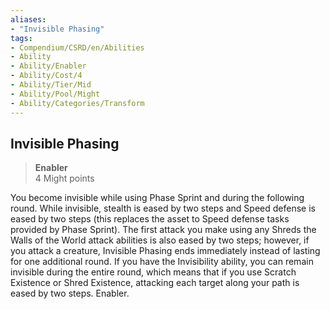 ```yaml
---
aliases:
- "Invisible Phasing"
tags:
- Compendium/CSRD/en/Abilities
- Ability
- Ability/Enabler
- Ability/Cost/4
- Ability/Tier/Mid
- Ability/Pool/Might
- Ability/Categories/Transform
---
```


  
## Invisible Phasing  
>**Enabler**  
>4 Might points
  
You become invisible while using Phase Sprint and during the following round. While invisible, stealth is eased by two steps and Speed defense is eased by two steps (this replaces the asset to Speed defense tasks provided by Phase Sprint). The first attack you make using any Shreds the Walls of the World attack abilities is also eased by two steps; however, if you attack a creature, Invisible Phasing ends immediately instead of lasting for one additional round. If you have the Invisibility ability, you can remain invisible during the entire round, which means that if you use Scratch Existence or Shred Existence, attacking each target along your path is eased by two steps. Enabler.